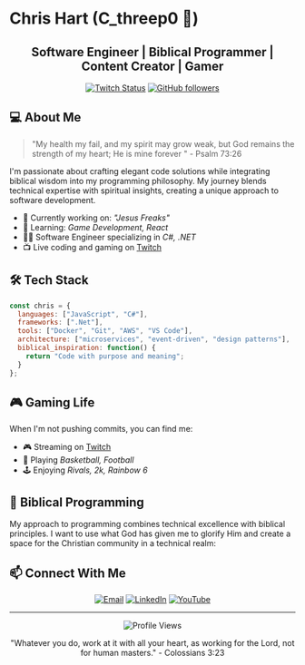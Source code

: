 # Chris Hart (C_threep0 🤖)

<div align="center">

  ## Software Engineer | Biblical Programmer | Content Creator | Gamer
  
  [![Twitch Status](https://img.shields.io/twitch/status/c_threep0?style=for-the-badge&logo=twitch&color=9146FF)](https://twitch.tv/YourTwitchUsername)
  [![GitHub followers](https://img.shields.io/github/followers/cthart14?style=for-the-badge&logo=github)](https://github.com/YourGitHubUsername)
  <!--[![Twitter Follow](https://img.shields.io/twitch/follow/YourTwitterUsername?style=for-the-badge&logo=twitter&color=1DA1F2)](https://twitter.com/YourTwitterUsername) -->
  
</div>

## 💻 About Me

> "My health my fail, and my spirit may grow weak, but God remains the strength of my heart; He is mine forever " - Psalm 73:26

I'm passionate about crafting elegant code solutions while integrating biblical wisdom into my programming philosophy. My journey blends technical expertise with spiritual insights, creating a unique approach to software development.

- 🔭 Currently working on: _"Jesus Freaks"_
- 🌱 Learning: _Game Development, React_
- 👨‍💻 Software Engineer specializing in _C#, .NET_
- 📺 Live coding and gaming on [Twitch](https://twitch.tv/c_threep0)

## 🛠️ Tech Stack

```javascript
const chris = {
  languages: ["JavaScript", "C#"],
  frameworks: [".Net"],
  tools: ["Docker", "Git", "AWS", "VS Code"],
  architecture: ["microservices", "event-driven", "design patterns"],
  biblical_inspiration: function() {
    return "Code with purpose and meaning";
  }
};
```

<!-- ## 📊 GitHub Stats

<div align="center">
  <img height="180em" src="https://github-readme-stats.vercel.app/api?username=YourGitHubUsername&show_icons=true&theme=radical" />
  <img height="180em" src="https://github-readme-stats.vercel.app/api/top-langs/?username=YourGitHubUsername&layout=compact&theme=radical" />
</div> -->

## 🎮 Gaming Life

When I'm not pushing commits, you can find me:
- 🎮 Streaming on [Twitch](https://twitch.tv/c_threep0)
- 🏀 Playing _Basketball, Football_
- 🕹️ Enjoying _Rivals, 2k, Rainbow 6_

<!--## 📺 Recent Streams-->

<!-- TWITCH:START -->
<!-- This section can be automated with a GitHub Action -->
<!-- TWITCH:END -->

## 🔄 Biblical Programming

My approach to programming combines technical excellence with biblical principles. I want to use what God has given me to glorify Him and create a space for the Christian community in a technical realm:



## 📫 Connect With Me

<div align="center">
  
[![Email](https://img.shields.io/badge/Email-christopher_hart14@outlook.com-D14836?style=for-the-badge&logo=gmail&logoColor=white)](mailto:christopher_hart14@outlook.com)
[![LinkedIn](https://img.shields.io/badge/LinkedIn-Chris-0077B5?style=for-the-badge&logo=linkedin&logoColor=white)](https://linkedin.com/in/christopher-hart4)
[![YouTube](https://img.shields.io/badge/YouTube-C.threepo-FF0000?style=for-the-badge&logo=youtube&logoColor=white)](https://youtube.com/@c.threepo)
  
</div>

---

<div align="center">
  <img src="https://komarev.com/ghpvc/?username=cthart14&color=green" alt="Profile Views" />
  <p>"Whatever you do, work at it with all your heart, as working for the Lord, not for human masters." - Colossians 3:23</p>
</div>
